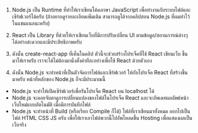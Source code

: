 
1. Node.js เป็น Runtime ที่ทำให้เราเขียนโค้ดภาษา JavaScript เพื่อทำงานกับระบบไฟล์และเซิร์ฟเวอร์ได้ครับ (ถ้าอยากดูรายละเอียดเพิ่มเติม สามารถดูได้จากคลิปสอน Node.js ที่ผมทำไว้ในแชนแนลนะครับ)

2. React เป็น Library ที่ช่วยให้เราเขียนเว็บที่มีการปรับเปลี่ยน UI ตามข้อมูล/สถานการณ์ต่างๆ ได้อย่างสะดวกและมีประสิทธิภาพครับ

3. ดังนั้น create-react-app ที่เห็นในคลิป ตัวนี้จะช่วยสร้างโปรเจ็คที่ใช้ React เขียนเว็บ ขึ้นมาให้เราครับ เราจะได้ไม่ต้องมานั่งตั้งค่าทีละอย่างเพื่อใช้ React ด้วยตัวเอง

4. ดังนั้น Node.js จะทำหน้าที่เป็นตัวจัดการไฟล์และเซิร์ฟเวอร์ ให้กับโปรเจ็ค React ที่สร้างขึ้นมาครับ หน้าที่หลักของ Node.js ก็จะมีประมาณนี้
- Node.js จะทำให้เปิดเซิร์ฟเวอร์เพื่อรันโปรเจ็ค React บน localhost ได้
- Node.js จะคอยจับตาดูการเปลี่ยนแปลงของไฟล์ในโปรเจ็ค React และจะอัพเดทผลลัพธ์หน้าเว็บใหม่แบบอัตโนมัติ เมื่อมีการบันทึกไฟล์
- Node.js จะทำหน้าที่ Build (หรือเรียก Compile ก็ได้) ไฟล์ที่เราเขียนมาทั้งหมด ออกไปเป็นไฟล์ HTML CSS JS ครับ เพื่อให้เราเอาไฟล์พวกนี้ไปอัพโหลดขึ้น Hosting เพื่อแสดงผลเป็นเว็บจริง
